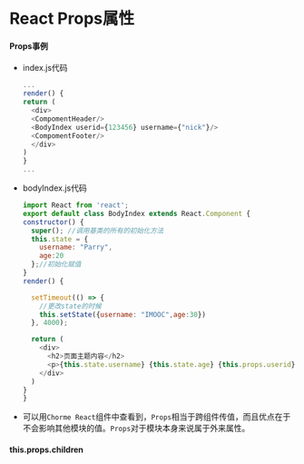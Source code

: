 # React Props属性

#### Props事例

* index.js代码
  ```JavaScript
  ...
  render() {
  return (
    <div>
    <CompomentHeader/>
    <BodyIndex userid={123456} username={"nick"}/>
    <CompomentFooter/>
    </div>
  )
  }
  ...
  ```
* bodyIndex.js代码

  ```JavaScript
  import React from 'react';
  export default class BodyIndex extends React.Component {
  constructor() {
    super(); //调用基类的所有的初始化方法
    this.state = {
      username: "Parry",
      age:20
    };//初始化赋值
  }
  render() {

    setTimeout(() => {
      //更改state的时候
      this.setState({username: "IMOOC",age:30})
    }, 4000);

    return (
      <div>
        <h2>页面主题内容</h2>
        <p>{this.state.username} {this.state.age} {this.props.userid} {this.props.username}</p>
      </div>
    )
  }
  }
  ```

* 可以用`Chorme React`组件中查看到，`Props`相当于跨组件传值，而且优点在于不会影响其他模块的值。`Props`对于模块本身来说属于外来属性。

#### this.props.children




